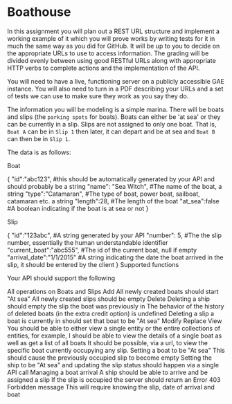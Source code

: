 # Boathouse

In this assignment you will plan out a REST URL structure and implement a working example of it which you will prove works by writing tests for it in much the same way as you did for GitHub. It will be up to you to decide on the appropriate URLs to use to access information. The grading will be divided evenly between using good RESTful URLs along with appropriate HTTP verbs to complete actions and the implementation of the API.

You will need to have a live, functioning server on a publicly accessible GAE instance. You will also need to turn in a PDF describing your URLs and a set of tests we can use to make sure they work as you say they do.

The information you will be modeling is a simple marina. There will be boats and slips (the `parking spots` for boats). Boats can either be 'at sea' or they can be currently in a slip. Slips are not assigned to only one boat. That is, `Boat A` can be in `Slip 1` then later, it can depart and be at sea and `Boat B` can then be in `Slip 1`.

The data is as follows: 

Boat

{ "id":"abc123", #this should be automatically generated by your API and should probably be a string
"name": "Sea Witch", #The name of the boat, a string
"type":"Catamaran", #The type of boat, power boat, sailboat, catamaran etc. a string
"length":28, #The length of the boat
"at_sea":false #A boolean indicating if the boat is at sea or not
}

Slip

{ "id":"123abc", #A string generated by your API
"number": 5, #The the slip number, essentially the human understandable identifier
"current_boat":"abc555",  #The id of the current boat, null if empty
"arrival_date":"1/1/2015" #A string indicating the date the boat arrived in the slip, it should be entered by the client
}
Supported functions

Your API should support the following

All operations on Boats and Slips
Add
All newly created boats should start "At sea"
All newly created slips should be empty
Delete
Deleting a ship should empty the slip the boat was previously in
The behavior of the history of deleted boats (in the extra credit option) is undefined
Deleting a slip a boat is currently in should set that boat to be "At sea"
Modify
Replace
View
You should be able to either view a single entity or the entire collections of entities, for example, I should be able to view the details of a single boat as well as get a list of all boats
It should be possible, via a url, to view the specific boat currently occupying any slip.
Setting a boat to be "At sea"
This should cause the previously occupied slip to become empty
Setting the ship to be "At sea" and updating the slip status should happen via a single API call
Managing a boat arrival
A ship should be able to arrive and be assigned a slip
If the slip is occupied the server should return an Error 403 Forbidden message
This will require knowing the slip, date of arrival and boat

